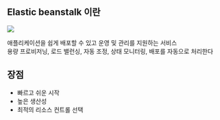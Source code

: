## Elastic beanstalk 이란
![](https://tech.cloud.nongshim.co.kr/wp-content/uploads/2021/10/1.Hands-On-%EA%B5%AC%EC%84%B1%EB%8F%84-1024x541.png)

애플리케이션을 쉽게 배포할 수 있고 운영 및 관리를 지원하는 서비스<br>
용량 프로비저닝, 로드 밸런싱, 자동 조정, 상태 모니터링, 배포를 자동으로 처리한다

## 장점
- 빠르고 쉬운 시작
- 높은 생산성
- 최적의 리소스 컨트롤 선택